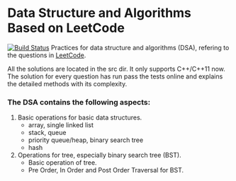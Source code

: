 # Data Structure and Algorithms Based on LeetCode
[![Build Status](https://travis-ci.org/michaelliao/openweixin.svg?branch=master)](https://travis-ci.org/michaelliao/openweixin)
Practices for data structure and algorithms (DSA), refering to the questions in [LeetCode](https://leetcode.com/problemset/all/).

All the solutions are located in the src dir. It only supports C++/C++11 now. The solution for every question has run pass the tests online and explains the detailed methods with its complexity.

### The DSA contains the following aspects:
1. Basic operations for basic data structures.
    * array, single linked list
    * stack, queue
    * priority queue/heap, binary search tree
    * hash
2. Operations for tree, especially binary search tree (BST).
    * Basic operation of tree.
    * Pre Order, In Order and Post Order Traversal for BST.
